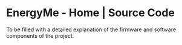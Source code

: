 # EnergyMe - Home | Source Code

To be filled with a detailed explanation of the firmware and software components of the project.

